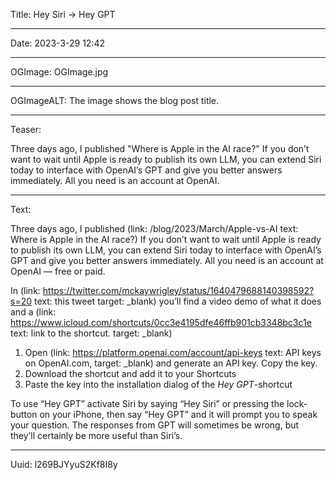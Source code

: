 Title: Hey Siri → Hey GPT

----

Date: 2023-3-29 12:42

----

OGImage: OGImage.jpg

----

OGImageALT: The image shows the blog post title.

----

Teaser:

Three days ago, I published "Where is Apple in the AI race?" If you don’t want to wait until Apple is ready to publish its own LLM, you can extend Siri today to interface with OpenAI’s GPT and give you better answers immediately. All you need is an account at OpenAI.

----

Text:

Three days ago, I published (link: /blog/2023/March/Apple-vs-AI text: Where is Apple in the AI race?) If you don’t want to wait until Apple is ready to publish its own LLM, you can extend Siri today to interface with OpenAI’s GPT and give you better answers immediately. All you need is an account at OpenAI — free or paid.

In (link: https://twitter.com/mckaywrigley/status/1640479688140398592?s=20 text: this tweet target: _blank) you’ll find a video demo of what it does and a (link: https://www.icloud.com/shortcuts/0cc3e4195dfe46ffb901cb3348bc3c1e text: link to the shortcut. target: _blank)

1. Open (link: https://platform.openai.com/account/api-keys text: API keys on OpenAI.com, target: _blank) and generate an API key. Copy the key.
2. Download the shortcut and add it to your Shortcuts
3. Paste the key into the installation dialog of the *Hey GPT*-shortcut

To use “Hey GPT” activate Siri by saying “Hey Siri” or pressing the lock-button on your iPhone, then say “Hey GPT” and it will prompt you to speak your question. The responses from GPT will sometimes be wrong, but they’ll certainly be more useful than Siri’s.

----

Uuid: l269BJYyuS2Kf8I8y
